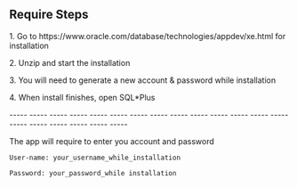 ## Require Steps
<p>1. Go to https://www.oracle.com/database/technologies/appdev/xe.html for installation</p>
<p>2. Unzip and start the installation</p>
<p>3. You will need to generate a new account & password while installation</p>
<p>4. When install finishes, open SQL*Plus</p>

<div>----- ----- ----- ----- ----- ----- ----- ----- ----- ----- ----- ----- ----- ----- ----- ----- ----- ----- ----- -----</div>

<p>The app will require to enter you account and password</p>
<p><code>User-name: your_username_while_installation</code></p>
<p><code>Password: your_password_while installation</code></p>
